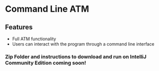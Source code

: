 <h1>Command Line ATM</h1>

<h2>Features</h2>

<ul>
  <li>Full ATM functionality</li>
  <li>Users can interact with the program through a command line interface</li>
</ul>

<h3>Zip Folder and instructions to download and run on IntelliJ Community Edition coming soon!</h3>
